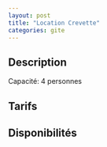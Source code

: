 ```yaml
---
layout: post
title: "Location Crevette"
categories: gite
---
```


## Description

Capacité: 4 personnes


## Tarifs


## Disponibilités

